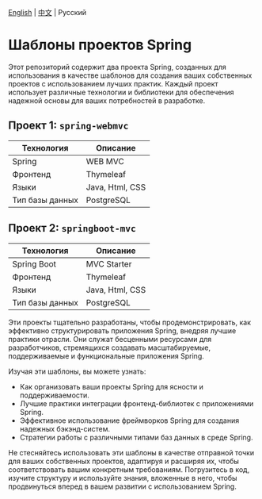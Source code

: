 [English](README-EN.md) | [中文](README-CN.md) | Русский
# Шаблоны проектов Spring

Этот репозиторий содержит два проекта Spring, созданных для использования в качестве шаблонов для создания ваших собственных проектов с использованием лучших практик. Каждый проект использует различные технологии и библиотеки для обеспечения надежной основы для ваших потребностей в разработке.

## Проект 1: `spring-webmvc`

| Технология      | Описание        |
|-----------------|-----------------|
| Spring          | WEB MVC         |
| Фронтенд        | Thymeleaf       |
| Языки           | Java, Html, CSS |
| Тип базы данных | PostgreSQL      |

## Проект 2: `springboot-mvc`

| Технология      | Описание        |
|-----------------|-----------------|
| Spring Boot     | MVC Starter     |
| Фронтенд        | Thymeleaf       |
| Языки           | Java, Html, CSS |
| Тип базы данных | PostgreSQL      |

Эти проекты тщательно разработаны, чтобы продемонстрировать, как эффективно структурировать приложения Spring, внедряя лучшие практики отрасли. Они служат бесценными ресурсами для разработчиков, стремящихся создавать масштабируемые, поддерживаемые и функциональные приложения Spring.

Изучая эти шаблоны, вы можете узнать:

- Как организовать ваши проекты Spring для ясности и поддерживаемости.
- Лучшие практики интеграции фронтенд-библиотек с приложениями Spring.
- Эффективное использование фреймворков Spring для создания надежных бэкэнд-систем.
- Стратегии работы с различными типами баз данных в среде Spring.

Не стесняйтесь использовать эти шаблоны в качестве отправной точки для ваших собственных проектов, адаптируя и расширяя их, чтобы соответствовать вашим конкретным требованиям. Погрузитесь в код, изучите структуру и используйте знания, вложенные в него, чтобы продвинуться вперед в вашем развитии с использованием Spring.